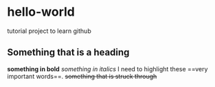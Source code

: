 # hello-world
tutorial project to learn github

## Something that is a heading
**something in bold**
*something in italics*
I need to highlight these ==very important words==.
~~something that is struck through~~
